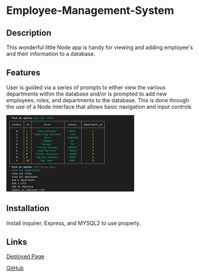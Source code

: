 # Employee-Management-System

## Description

This wonderful little Node app is handy for viewing and adding employee's and their
information to a database.


## Features

User is guided via a series of prompts to either view the various departments within the database and/or
is prompted to add new employees, roles, and departments to the database.
This is done through the use of a Node interface that allows basic navigation and input controls

<img src="./screen.png">

## Installation

Install inquirer, Express, and MYSQL2 to use properly.

## Links


<a href="https://vilas-izquierdo.github.io/Employee-Management-System/">Deployed Page</a>

<a href="https://github.com/vilas-izquierdo/Employee-Management-System">GitHub</a>